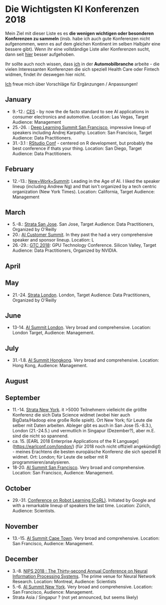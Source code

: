 # Die Wichtigsten KI Konferenzen 2018

Mein Ziel mit dieser Liste es es **die wenigen wichtigen oder besonderen Konferenzen zu sammeln** (insb. habe ich auch gute Konferenzen nicht aufgenommen, wenn es auf dem gleichen Kontinent im selben Halbjahr eine bessere gibt). Wenn ihr eine vollständige Liste aller Konferenzen sucht, dann seit [hier](https://blog.standuply.com/200-ai-ml-conferences-in-2018-eec7d0a50bcf) besser aufgehoben. 

Ihr sollte auch noch wissen, dass [ich](http://vzach.de) in der **Automobilbranche** arbeite - die vielen Interessanten Konferenzen die sich speziell Health Care oder Fintech widmen, findet ihr deswegen hier nicht. 

[Ich](http://vzach.de) freue mich über Vorschläge für Ergänzungen / Anpassungen!

## January

* 9.-12.: [CES](https://www.ces.tech/) - by now the de facto standard to see AI applications in consumer electronics and automotive. Location: Las Vegas, Target Audience: Management 
* 25.-26. : [Deep Learning Summit San Francisco](https://www.re-work.co/events/deep-learning-summit-san-francisco-2018), impressive lineup of speakers including Andrej Karpathy. Location: San Francisco, Target Audience: Data Practitioners.
* 31.-3.1 : [RStudio Conf](https://www.rstudio.com/conference/) - centered on R development, but probably the  best conference if thats your thing. Location: San Diego, Target Audience: Data Practitioners. 

## February

* 12.-13.: [New+Work+Summit](https://www.newworksummit.com/nws2018/70769): Leading in the Age of AI. I liked the speaker lineup (including Andrew Ng) and that isn't organized by a tech centric organization (New York Times). Location: California, Target Audience: Management

## March

* 5.-8.: [Strata San Jose](https://conferences.oreilly.com/strata). San Jose, Target Audience: Data Practitioners, Organized by O'Reilly
* 20.: [AI Customer Summit](https://theaisummit.com/customer/). In they past the had a very comprehensive speaker and sponsor lineup. Location: L
* 26.-29.: [GTC 2018](https://www.nvidia.com/en-us/gtc/): GPU Technology Conference. Silicon Valley, Target Audience: Data Practitioners, Organized by NVIDIA. 

## April

## May

* 21.-24. [Strata London](https://conferences.oreilly.com/strata/strata-eu). London, Target Audience: Data Practitioners, Organized by O'Reilly 

## June

* 13-14. [AI Summit London](https://theaisummit.com/). Very broad and comprehensive. Location: London Target, Audience: Management. 

## July

* 31.-1.8. [AI Summit Hongkong](https://theaisummit.com/). Very broad and comprehensive. Location: Hong Kong, Audience: Management. 


## August

## September

* 11.-14. [Strata New York](https://conferences.oreilly.com/strata). it >5000 Teilnehmern vielleicht die größte Konferenz die sich Data Science widmet (wobei hier auch BigData/Hadoop eine große Rolle spielt). Ort New York; für Leute die selber mit Daten arbeiten. Ableger gibt es auch in San Jose (5.-8.3.), London (21.-24.5.) und vermutlich in Singapur (Dezember?), aber m.E. sind die nicht so spannend.  
* ca. 15. [EARL 2018 Enterprise Applications of the R Language] (https://earlconf.com/london/) (für 2018 noch nicht offiziell angekündigt) - meines Erachtens die besten europäische Konferenz die sich speziell R widmet. Ort: London; für Leute die selber mit R programmieren/analysieren. 
* 18-20. [AI Summit San Francisco](https://theaisummit.com/). Very broad and comprehensive. Location: San Francisco, Audience: Management. 


## October

* 29.-31. [Conference on Robot Learning (CoRL)](https://research.googleblog.com/2017/12/a-summary-of-first-conference-on-robot.html). Initiated by Google and with a remarkable lineup of speakers the last time. Location: Zürich, Audience: Scientists.



## November

* 13.-15. [AI Summit Cape Town](https://theaisummit.com/). Very broad and comprehensive. Location: San Francisco, Audience: Management. 

## December

* 3.-8. [NIPS 2018 : The Thirty-second Annual Conference on Neural Information Processing Systems](https://nips.cc/Conferences/2018). The prime venue for Neural Network Research. Location: Montreal, Audience: Scientists
* 5.-6. [AI Summit New York](https://theaisummit.com/). Very broad and comprehensive. Location: San Francisco, Audience: Management.
* Strata Asia / Singapur ? (not yet announced, but seems likely)

